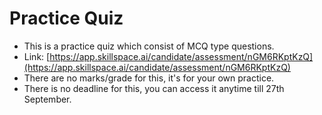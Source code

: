 # Practice Quiz

* This is a practice quiz which consist of MCQ type questions.
* Link: [https://app.skillspace.ai/candidate/assessment/nGM6RKptKzQ](https://app.skillspace.ai/candidate/assessment/nGM6RKptKzQ)
* There are no marks/grade for this, it's for your own practice.
* There is no deadline for this, you can access it anytime till 27th September.

